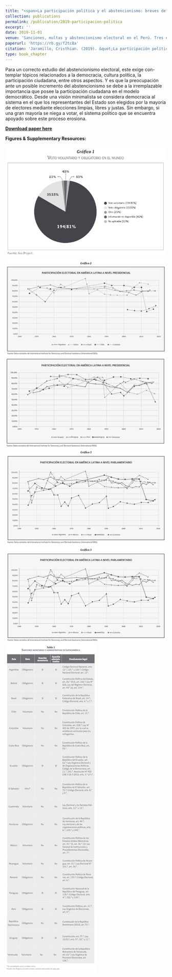 ```yaml
---
title: "<span>La participación política y el abstencionismo: breves definiciones en el marco latinoamericano</span>"
collection: publications
permalink: /publication/2019-participacion-politica
excerpt: ''
date: 2019-11-01
venue: 'Sanciones, multas y abstencionismo electoral en el Perú. Tres estudios sobre participación electoral y voto obligatorio'
paperurl: 'https://rb.gy/f2tc8a'
citation: 'Jaramillo, Cristhian. (2019). &quot;La participación política y el abstencionismo: breves definiciones en el marco latinoamericano&quot; In: <i>Sanciones, multas y abstencionismo electoral en el Perú. Tres estudios sobre participación electoral y voto obligatorio</i> edited by Manuel Valenzuela. Lima: ONPE.'
type: book_chapter
---
```


Para un correcto estudio del abstencionismo electoral, este exige con-templar tópicos relacionados a la democracia, cultura política, la participación ciudadana, entre otros aspectos. Y es que la preocupación ante un posible incremento del abstencionismo se debe a la irremplazable importancia que posee la participación ciudadana en el modelo democrático. Desde una visión minimalista se considera democracia al sistema en el que los representantes del Estado son elegidos por la mayoría de electores mediante elecciones limpias, libres y justas. Sin embargo, si una gran mayoría se niega a votar, el sistema político que se encuentra apoyado sobre este proceso erosiona.

[**Download paper here**](https://www.researchgate.net/publication/338235811_La_participacion_politica_y_el_abstencionismo_breves_definiciones_en_el_marco_latinoamericano)

**<span>Figures & Supplementary Resources:</span>**

<img src="/images/participacion_politica_figure1.png"/>

<img src="/images/participacion_politica_figure2.png"/>

<img src="/images/participacion_politica_figure3.png"/>

<img src="/images/participacion_politica_figure4.png"/>

<img src="/images/participacion_politica_figure5.png"/>

<img src="/images/participacion_politica_table1.png"/>
